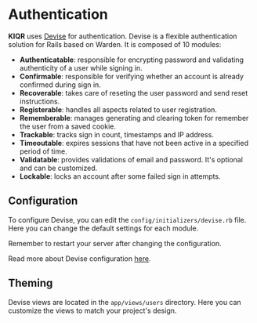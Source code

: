 # Authentication

**KIQR** uses [Devise](https://github.com/heartcombo/devise) for authentication. Devise is a flexible authentication solution for Rails based on Warden. It is composed of 10 modules:

- **Authenticatable**: responsible for encrypting password and validating authenticity of a user while signing in.
- **Confirmable**: responsible for verifying whether an account is already confirmed during sign in.
- **Recoverable**: takes care of reseting the user password and send reset instructions.
- **Registerable**: handles all aspects related to user registration.
- **Rememberable**: manages generating and clearing token for remember the user from a saved cookie.
- **Trackable**: tracks sign in count, timestamps and IP address.
- **Timeoutable**: expires sessions that have not been active in a specified period of time.
- **Validatable**: provides validations of email and password. It's optional and can be customized.
- **Lockable**: locks an account after some failed sign in attempts.

## Configuration

To configure Devise, you can edit the `config/initializers/devise.rb` file. Here you can change the default settings for each module.

Remember to restart your server after changing the configuration.

Read more about Devise configuration [here](https://github.com/heartcombo/devise/wiki/How-Tos).

## Theming

Devise views are located in the `app/views/users` directory. Here you can customize the views to match your project's design.
